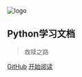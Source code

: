 ![logo](_media/favicon.ico)

## Python学习文档

> 救赎之路

<!-- <br>

<span id="busuanzi_container_site_pv" style='display:none'>
    👀 本站总访问量：<span id="busuanzi_value_site_pv"></span> 次
</span>
<span id="busuanzi_container_site_uv" style='display:none'>
    | 🚴‍♂️ 本站总访客数：<span id="busuanzi_value_site_uv"></span> 人
</span>

<br> -->

[GitHub](https://like-ycy.github.io/The-salvation-road-of-Linux-engineer/#/)
[开始阅读](README.md)

